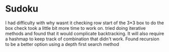 # Sudoku

I had difficulty with why wasnt it checking row
start of the 3*3 box to do the box check took a little bit more time to work on.
tried doing iterative methods and found that it would complicate backtracking. It will also require a hashmap to keep track of combination that didn't work. Found recursion to be a better option using a depth first search method 
